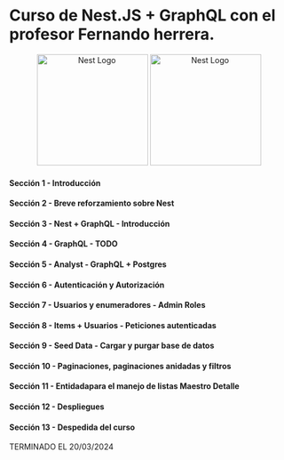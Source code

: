 # Curso de Nest.JS + GraphQL con el profesor Fernando herrera.

<p align="center">
  <a href="http://nestjs.com/" target="blank"><img src="https://nestjs.com/img/logo-small.svg" width="200" alt="Nest Logo" /></a>
  <a href="https://graphql.org/" target="blank"><img src="https://graphql.org/img/logo.svg" width="200" alt="Nest Logo" /></a>
</p>

#### Sección 1 - Introducción
#### Sección 2 - Breve reforzamiento sobre Nest
#### Sección 3 - Nest + GraphQL - Introducción
#### Sección 4 - GraphQL - TODO
#### Sección 5 - Analyst - GraphQL + Postgres
#### Sección 6 - Autenticación y Autorización
#### Sección 7 - Usuarios y enumeradores - Admin Roles
#### Sección 8 - Items + Usuarios - Peticiones autenticadas
#### Sección 9 - Seed Data - Cargar y purgar base de datos
#### Sección 10 - Paginaciones, paginaciones anidadas y filtros
#### Sección 11 - Entidadapara el manejo de listas Maestro Detalle
#### Sección 12 - Despliegues
#### Sección 13 - Despedida del curso

TERMINADO EL 20/03/2024
